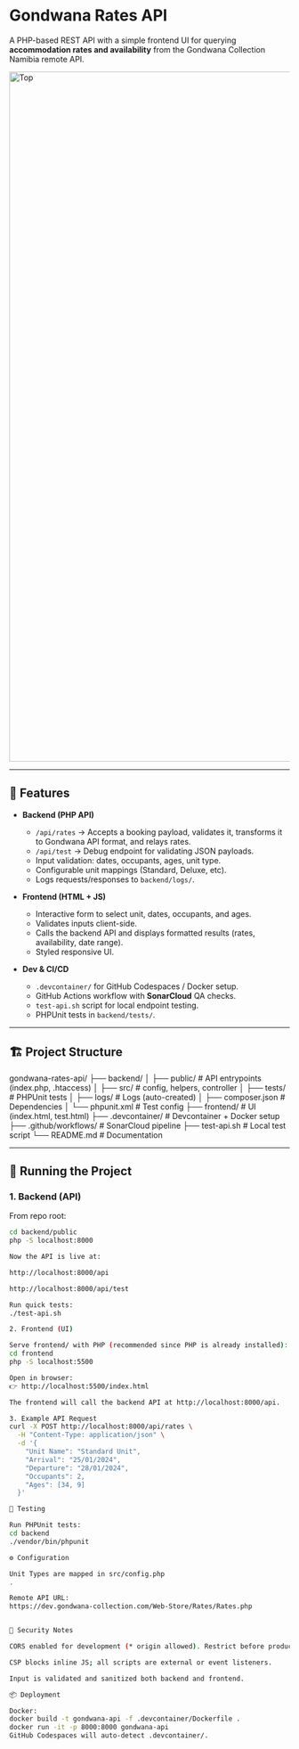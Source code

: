 # Gondwana Rates API

A PHP-based REST API with a simple frontend UI for querying **accommodation rates and availability** from the Gondwana Collection Namibia remote API.

<img width="1648" height="1239" alt="Top" src="https://github.com/user-attachments/assets/d2a8d6e2-49b2-4de2-90f2-19e93bc91393" />


---

## 📌 Features

- **Backend (PHP API)**
  - `/api/rates` → Accepts a booking payload, validates it, transforms it to Gondwana API format, and relays rates.
  - `/api/test` → Debug endpoint for validating JSON payloads.
  - Input validation: dates, occupants, ages, unit type.
  - Configurable unit mappings (Standard, Deluxe, etc).
  - Logs requests/responses to `backend/logs/`.

- **Frontend (HTML + JS)**
  - Interactive form to select unit, dates, occupants, and ages.
  - Validates inputs client-side.
  - Calls the backend API and displays formatted results (rates, availability, date range).
  - Styled responsive UI.

- **Dev & CI/CD**
  - `.devcontainer/` for GitHub Codespaces / Docker setup.
  - GitHub Actions workflow with **SonarCloud** QA checks.
  - `test-api.sh` script for local endpoint testing.
  - PHPUnit tests in `backend/tests/`.

---

## 🏗 Project Structure

gondwana-rates-api/
├── backend/
│ ├── public/ # API entrypoints (index.php, .htaccess)
│ ├── src/ # config, helpers, controller
│ ├── tests/ # PHPUnit tests
│ ├── logs/ # Logs (auto-created)
│ ├── composer.json # Dependencies
│ └── phpunit.xml # Test config
├── frontend/ # UI (index.html, test.html)
├── .devcontainer/ # Devcontainer + Docker setup
├── .github/workflows/ # SonarCloud pipeline
├── test-api.sh # Local test script
└── README.md # Documentation


---

## 🚀 Running the Project

### 1. Backend (API)
From repo root:

```bash
cd backend/public
php -S localhost:8000

Now the API is live at:

http://localhost:8000/api

http://localhost:8000/api/test

Run quick tests:
./test-api.sh

2. Frontend (UI)

Serve frontend/ with PHP (recommended since PHP is already installed):
cd frontend
php -S localhost:5500

Open in browser:
👉 http://localhost:5500/index.html

The frontend will call the backend API at http://localhost:8000/api.

3. Example API Request
curl -X POST http://localhost:8000/api/rates \
  -H "Content-Type: application/json" \
  -d '{
    "Unit Name": "Standard Unit",
    "Arrival": "25/01/2024",
    "Departure": "28/01/2024",
    "Occupants": 2,
    "Ages": [34, 9]
  }'

🧪 Testing

Run PHPUnit tests:
cd backend
./vendor/bin/phpunit

⚙️ Configuration

Unit Types are mapped in src/config.php
.

Remote API URL:
https://dev.gondwana-collection.com/Web-Store/Rates/Rates.php


🔐 Security Notes

CORS enabled for development (* origin allowed). Restrict before production.

CSP blocks inline JS; all scripts are external or event listeners.

Input is validated and sanitized both backend and frontend.

📦 Deployment

Docker:
docker build -t gondwana-api -f .devcontainer/Dockerfile .
docker run -it -p 8000:8000 gondwana-api
GitHub Codespaces will auto-detect .devcontainer/.
